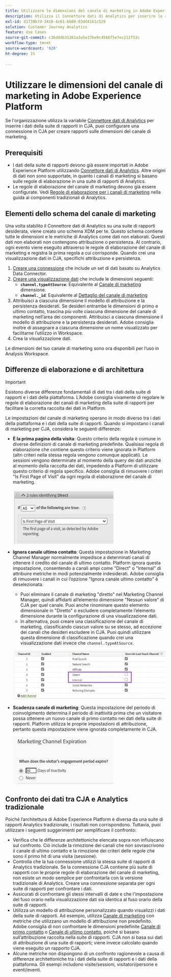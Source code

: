 ```yaml
---
title: Utilizzare le dimensioni del canale di marketing in Adobe Experience Platform
description: Utilizza il Connettore dati di Analytics per inserire le regole di elaborazione del canale di marketing in Adobe Experience Platform.
exl-id: d1739b7d-3410-4c61-bb08-03dd4161c529
solution: Customer Journey Analytics
feature: Use Cases
source-git-commit: c36dddb31261a3a5e37be9c4566f5e7ec212f53c
workflow-type: tm+mt
source-wordcount: '920'
ht-degree: 1%

---
```


# Utilizzare le dimensioni del canale di marketing in Adobe Experience Platform

Se l&#39;organizzazione utilizza la variabile [Connettore dati di Analytics](https://experienceleague.adobe.com/docs/experience-platform/sources/connectors/adobe-applications/analytics.html?lang=it) per inserire i dati della suite di rapporti in CJA, puoi configurare una connessione in CJA per creare rapporti sulle dimensioni del canale di marketing.

## Prerequisiti

* I dati della suite di rapporti devono già essere importati in Adobe Experience Platform utilizzando [Connettore dati di Analytics](https://experienceleague.adobe.com/docs/experience-platform/sources/connectors/adobe-applications/analytics.html). Altre origini di dati non sono supportate, in quanto i canali di marketing si basano sulle regole di elaborazione in una suite di rapporti di Analytics.
* Le regole di elaborazione del canale di marketing devono già essere configurate. Vedi [Regole di elaborazione per i canali di marketing](https://experienceleague.adobe.com/docs/analytics/components/marketing-channels/c-rules.html) nella guida ai componenti tradizionali di Analytics.

## Elementi dello schema del canale di marketing

Una volta stabilito il Connettore dati di Analytics su una suite di rapporti desiderata, viene creato uno schema XDM per te. Questo schema contiene tutte le dimensioni e le metriche di Analytics come dati non elaborati. Questi dati non elaborati non contengono attribuzione o persistenza. Al contrario, ogni evento viene eseguito attraverso le regole di elaborazione del canale di marketing e registra la prima regola a cui corrisponde. Quando crei una visualizzazione dati in CJA, specifichi attribuzione e persistenza.

1. [Creare una connessione](/help/connections/create-connection.md) che include un set di dati basato su Analytics Data Connector.
2. [Creare una visualizzazione dati](/help/data-views/create-dataview.md) che include le dimensioni seguenti:
   * **`channel.typeAtSource`**: Equivalente al [Canale di marketing](https://experienceleague.adobe.com/docs/analytics/components/dimensions/marketing-channel.html) dimensione.
   * **`channel._id`**: Equivalente al [Dettaglio del canale di marketing](https://experienceleague.adobe.com/docs/analytics/components/dimensions/marketing-detail.html)
3. Attribuisci a ciascuna dimensione il modello di attribuzione e la persistenza desiderati. Se desideri entrambe le dimensioni di primo e ultimo contatto, trascina più volte ciascuna dimensione del canale di marketing nell’area dei componenti. Attribuisci a ciascuna dimensione il modello di attribuzione e la persistenza desiderati. Adobe consiglia inoltre di assegnare a ciascuna dimensione un nome visualizzato per facilitarne l’utilizzo in Workspace.
4. Crea la visualizzazione dati.

Le dimensioni del tuo canale di marketing sono ora disponibili per l’uso in Analysis Workspace.

## Differenze di elaborazione e di architettura

>[!IMPORTANT]
>
>Esistono diverse differenze fondamentali di dati tra i dati della suite di rapporti e i dati della piattaforma. L’Adobe consiglia vivamente di regolare le regole di elaborazione dei canali di marketing della suite di rapporti per facilitare la corretta raccolta dei dati in Platform.

Le impostazioni del canale di marketing operano in modo diverso tra i dati della piattaforma e i dati della suite di rapporti. Quando si impostano i canali di marketing per CJA, considera le seguenti differenze:

* **È la prima pagina della visita**: Questo criterio della regola è comune in diverse definizioni di canale di marketing predefinite. Qualsiasi regola di elaborazione che contiene questo criterio viene ignorata in Platform (altri criteri nella stessa regola vengono comunque applicati). Le sessioni vengono determinate al momento della query dei dati anziché al momento della raccolta dei dati, impedendo a Platform di utilizzare questo criterio di regola specifico. Adobe consiglia di rimuovere i criteri &quot;Is First Page of Visit&quot; da ogni regola di elaborazione del canale di marketing.

   ![Prima pagina di visita](assets/first-page-of-visit.png)

* **Ignora canale ultimo contatto**: Questa impostazione in Marketing Channel Manager normalmente impedisce a determinati canali di ottenere il credito del canale di ultimo contatto. Platform ignora questa impostazione, consentendo a canali ampi come &quot;Direct&quot; o &quot;Internal&quot; di attribuire metriche in modi potenzialmente indesiderati. Adobe consiglia di rimuovere i canali in cui l’opzione &quot;Ignora canale ultimo contatto&quot; è deselezionata.
   * Puoi eliminare il canale di marketing &quot;diretto&quot; nel Marketing Channel Manager, quindi affidarti all’elemento dimensione &quot;Nessun valore&quot; di CJA per quel canale. Puoi anche rinominare questo elemento dimensionale in &quot;Diretto&quot; o escludere completamente l’elemento dimensione durante la configurazione di una visualizzazione dati.
   * In alternativa, puoi creare una classificazione del canale di marketing, classificando ciascun valore su se stesso, ad eccezione dei canali che desideri escludere in CJA. Puoi quindi utilizzare questa dimensione di classificazione quando crei una visualizzazione dati invece che `channel.typeAtSource`.

   ![Ignora canale ultimo contatto](assets/override-last-touch-channel.png)

* **Scadenza canale di marketing**: Questa impostazione del periodo di coinvolgimento determina il periodo di inattività prima che un visitatore possa ottenere un nuovo canale di primo contatto nei dati della suite di rapporti. Platform utilizza le proprie impostazioni di attribuzione, pertanto questa impostazione viene ignorata completamente in CJA.

   ![Scadenza del canale di marketing](assets/marketing-channel-expiration.png)

## Confronto dei dati tra CJA e Analytics tradizionale

Poiché l’architettura di Adobe Experience Platform è diversa da una suite di rapporti Analytics tradizionale, i risultati non corrispondono. Tuttavia, puoi utilizzare i seguenti suggerimenti per semplificare il confronto:

* Verifica che le differenze architettoniche elencate sopra non influiscano sul confronto. Ciò include la rimozione dei canali che non sovrascrivono il canale di ultimo contatto e la rimozione dei criteri delle regole che sono il primo hit di una visita (sessione).
* Controlla che la tua connessione utilizzi la stessa suite di rapporti di Analytics tradizionale. Se la connessione CJA contiene più suite di rapporti con le proprie regole di elaborazione del canale di marketing, non esiste un modo semplice per confrontarla con la versione tradizionale di Analytics. Creare una connessione separata per ogni suite di rapporti per confrontare i dati.
* Assicurati di confrontare gli stessi intervalli di date e che l&#39;impostazione del fuso orario nella visualizzazione dati sia identica al fuso orario della suite di rapporti.
* Utilizza un modello di attribuzione personalizzato quando visualizzi i dati della suite di rapporti. Ad esempio, utilizza [Canale di marketing](https://experienceleague.adobe.com/docs/analytics/components/dimensions/marketing-channel.html) con metriche che utilizzano un modello di attribuzione non predefinito. Adobe consiglia di non confrontare le dimensioni predefinite [Canale di primo contatto](https://experienceleague.adobe.com/docs/analytics/components/dimensions/first-touch-channel.html) o [Canale di ultimo contatto](https://experienceleague.adobe.com/docs/analytics/components/dimensions/last-touch-channel.html), poiché si basano sull’attribuzione raccolta nella suite di rapporti. CJA non si basa sui dati di attribuzione di una suite di rapporti; viene invece calcolato quando viene eseguito un rapporto CJA.
* Alcune metriche non dispongono di un confronto ragionevole a causa di differenze architettoniche tra i dati della suite di rapporti e i dati della piattaforma. Gli esempi includono visite/sessioni, visitatori/persone e eventi/eventi.
